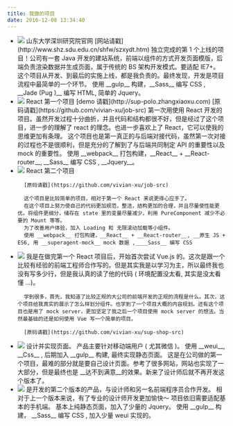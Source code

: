 ```yaml
---
title: 我做的项目
date: 2016-12-08 13:34:40
---
```

<ul class="my-projects-list" >

  <li class="my-project-item" >
    <img src="../images/shangdong.png" class="my-project-img big-img" />
      山东大学深圳研究院官网
      [网站请戳](http://www.shz.sdu.edu.cn/shfw/szxydt.htm)
      独立完成的第 1 个上线的项目！公司有一套 Java 开发的建站系统，前端以组件的方式开发页面模版，后端负责渲染数据并生成页面，属于传统的 BS 架构开发模式。要适配 IE7+。
      这个项目从开发、到最后的实施上线，都是我负责的。最终发现，开发是项目流程中最简单的一个环节。
      使用 __gulp__ 构建，__Sass__ 编写 CSS , __Jade (Pug )__ 编写 HTML, 简单的 Jquery。
  </li>
  <li class="my-project-item" >
    <img src="../images/sup-polo.png" class="my-project-img" />
      React 第一个项目
      [demo 请戳](http://sup-polo.zhangxiaoxu.com)
      [原码请戳](https://github.com/vivian-xu/job-src)
      第一次用使用 React 开发的项目。虽然开发过程十分曲折，并且代码和结构都很不好，但是经过了这个项目，进一步的理解了 react 的理念。也进一步喜欢上了 React，它可以使我的思维更加有条理。
      这个项目也是第一真正的与后端对接代码，虽然第一次对接的过程也不是很顺利，但是充分的了解到了与后端共同制定 API 的重要性以及 mock 的重要性。
      使用 __webpack__ 打包构建，__React__ + __React-router__, __Sass__ 编写 CSS , __Jquery__。
  </li>
  <li class="my-project-item">
    <img src="../images/job.png" class="my-project-img" />
      React 第二个项目

      [原码请戳](https://github.com/vivian-xu/job-src)

      这个项目是比较简单的项目，相对于第一个 React 来说更得心应手了。
      在这个项目上努力使自己的代码更加规范，整洁，结构更加的合理，并且尽量使性能更优。将组件更细分，储存在 state 里的变量尽量减少，利用 PureComponent 减少不必要的 Mount 等等。
      为了改善用户体验，加入 Loading 和 无限滚动加载等小组件。
      使用 __webpack__ 打包构建，__React__ + __React-router__, __原生 JS + ES6, 用 __superagent-mock__ mock 数据 ,____Sass__ 编写 CSS
  </li>
  <li class="my-project-item">
    <img src="../images/sup-shop.jpeg" class="my-project-img" />
      我是在做完第一个 React 项目后，开始首次尝试 Vue.js 的。这次是跟一个比较有经验的前端工程师合作写的。但是其实我是以学习为主，所以最终我也没有写多少行，但是我认真的读了他的代码 ( 环境配置没太看, 其实是没太看懂 ...)。

      学到很多，首先，我知道了比较正规的大公司的前端开发的正规的流程是什么。其次，这个项目给我真实的展示了怎么样划分组件。也学到了一个项目大概的内容规划。还有这个项目也是用了 mock server，更加坚定了我之后一个项目使用 mock server 的想法。当然最基础的还是如何使用 Vue 写一个简单的项目。

      [原码请戳](https://github.com/vivian-xu/sup-shop-src)
  </li>
  <li class="my-project-item" >
    <img src="../images/guoguo.png" class="my-project-img" />
      设计并实现页面。
      产品主要针对移动端用户 ( 尤其微信 )。
      使用 __weui__, __Css__ , 后期加入 __gulp__ 构建,  最终实现静态页面。
      这是在公司做的第一个项目，最难的部分就是要自己设计页面。参考了很多网站，网站也实现了一大部分，但是最终也是 __达不到满意__的效果。新来了设计师后就不再开发这个版本了。
  </li>
  <li class="my-project-item" >
    <img src="../images/guoguo_sample.png" class="my-project-img" />
      是开发的第二个版本的产品，与设计师和另一名前端程序员合作开发。
      相对于上一个版本来说，有了专业的设计师开发更加愉快～
      项目依旧需要适配基本的手机端。
      基本上纯静态页面，加入了少量的 Jquery。
      使用 __gulp__ 构建， __Sass__ 编写 CSS , 加入少量 weui 实现的。
  </li>
</ul>
